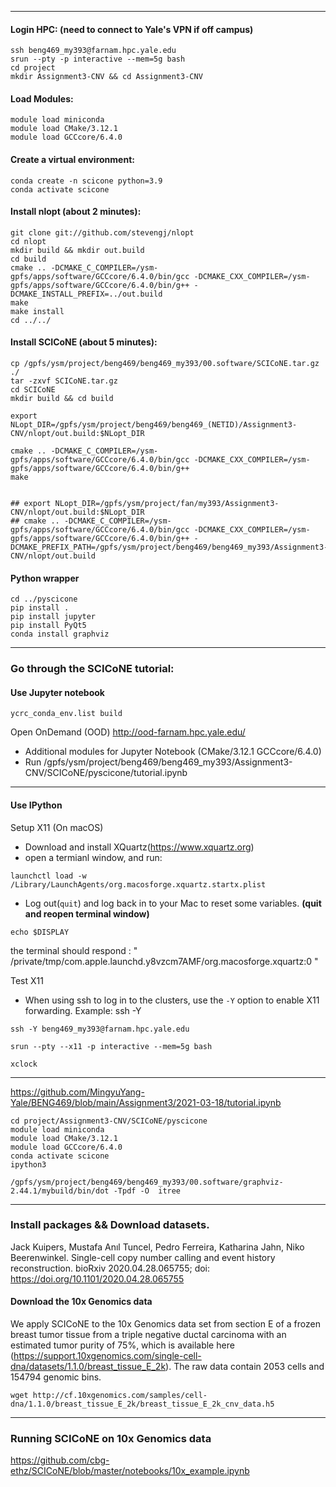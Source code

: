 
***
#### Login HPC: (need to connect to Yale's **VPN** if off campus)

```
ssh beng469_my393@farnam.hpc.yale.edu
srun --pty -p interactive --mem=5g bash
cd project
mkdir Assignment3-CNV && cd Assignment3-CNV
```
#### Load Modules:
```
module load miniconda
module load CMake/3.12.1
module load GCCcore/6.4.0
```
#### Create a virtual environment:
```
conda create -n scicone python=3.9
conda activate scicone
```
#### Install nlopt (about 2 minutes):
```
git clone git://github.com/stevengj/nlopt
cd nlopt
mkdir build && mkdir out.build
cd build
cmake .. -DCMAKE_C_COMPILER=/ysm-gpfs/apps/software/GCCcore/6.4.0/bin/gcc -DCMAKE_CXX_COMPILER=/ysm-gpfs/apps/software/GCCcore/6.4.0/bin/g++ -DCMAKE_INSTALL_PREFIX=../out.build
make 
make install
cd ../../
```

#### Install SCICoNE (about 5 minutes): 
```linux
cp /gpfs/ysm/project/beng469/beng469_my393/00.software/SCICoNE.tar.gz ./
tar -zxvf SCICoNE.tar.gz
cd SCICoNE
mkdir build && cd build

export NLopt_DIR=/gpfs/ysm/project/beng469/beng469_(NETID)/Assignment3-CNV/nlopt/out.build:$NLopt_DIR

cmake .. -DCMAKE_C_COMPILER=/ysm-gpfs/apps/software/GCCcore/6.4.0/bin/gcc -DCMAKE_CXX_COMPILER=/ysm-gpfs/apps/software/GCCcore/6.4.0/bin/g++
make 


## export NLopt_DIR=/gpfs/ysm/project/fan/my393/Assignment3-CNV/nlopt/out.build:$NLopt_DIR
## cmake .. -DCMAKE_C_COMPILER=/ysm-gpfs/apps/software/GCCcore/6.4.0/bin/gcc -DCMAKE_CXX_COMPILER=/ysm-gpfs/apps/software/GCCcore/6.4.0/bin/g++ -DCMAKE_PREFIX_PATH=/gpfs/ysm/project/beng469/beng469_my393/Assignment3-CNV/nlopt/out.build
```

#### Python wrapper
```
cd ../pyscicone
pip install . 
pip install jupyter 
pip install PyQt5
conda install graphviz
```
***
### Go through the SCICoNE tutorial:

#### Use Jupyter notebook
```
ycrc_conda_env.list build
```
Open OnDemand (OOD) http://ood-farnam.hpc.yale.edu/

* Additional modules for Jupyter Notebook (CMake/3.12.1 GCCcore/6.4.0)
* Run /gpfs/ysm/project/beng469/beng469_my393/Assignment3-CNV/SCICoNE/pyscicone/tutorial.ipynb

***

#### Use IPython

Setup X11 (On macOS)
* Download and install XQuartz(https://www.xquartz.org)
* open a termianl window, and run:
```
launchctl load -w /Library/LaunchAgents/org.macosforge.xquartz.startx.plist
```
* Log out(```quit```) and log back in to your Mac to reset some variables.
**(quit and reopen terminal window)**
```
echo $DISPLAY
```
the terminal should respond : " /private/tmp/com.apple.launchd.y8vzcm7AMF/org.macosforge.xquartz:0 "

Test X11
* When using ssh to log in to the clusters, use the ```-Y``` option to enable X11 forwarding. Example: ssh -Y
```
ssh -Y beng469_my393@farnam.hpc.yale.edu
```
```
srun --pty --x11 -p interactive --mem=5g bash
```
```
xclock
```
***

https://github.com/MingyuYang-Yale/BENG469/blob/main/Assignment3/2021-03-18/tutorial.ipynb
```
cd project/Assignment3-CNV/SCICoNE/pyscicone
module load miniconda
module load CMake/3.12.1
module load GCCcore/6.4.0
conda activate scicone
ipython3
```

```
/gpfs/ysm/project/beng469/beng469_my393/00.software/graphviz-2.44.1/mybuild/bin/dot -Tpdf -O  itree
```
***

###  Install packages && Download datasets.
Jack Kuipers, Mustafa Anıl Tuncel, Pedro Ferreira, Katharina Jahn, Niko Beerenwinkel. Single-cell copy number calling and event history reconstruction. bioRxiv 2020.04.28.065755; doi: https://doi.org/10.1101/2020.04.28.065755


#### Download the 10x Genomics data 

We apply SCICoNE to the 10x Genomics data set from section E of a frozen breast tumor tissue from a triple negative ductal carcinoma with an estimated tumor purity of 75%, which is available here (https://support.10xgenomics.com/single-cell-dna/datasets/1.1.0/breast_tissue_E_2k). The raw data contain 2053 cells and 154794 genomic bins. 

```
wget http://cf.10xgenomics.com/samples/cell-dna/1.1.0/breast_tissue_E_2k/breast_tissue_E_2k_cnv_data.h5
```

***
### Running SCICoNE on 10x Genomics data
https://github.com/cbg-ethz/SCICoNE/blob/master/notebooks/10x_example.ipynb
